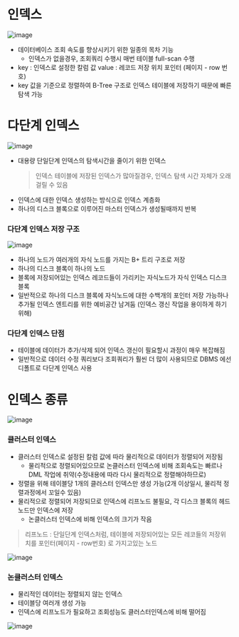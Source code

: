 # 인덱스

![image](https://user-images.githubusercontent.com/48702893/103456349-90eeab80-4d38-11eb-90cd-8ead640230f7.png)

* 데이터베이스 조회 속도를 향상시키기 위한 일종의 목차 기능
	* 인덱스가 없을경우, 조회쿼리 수행시 매번 테이블 full-scan 수행
* key : 인덱스로 설정한 칼럼 값
  value : 레코드 저장 위치 포인터 (페이지 - row 번호)
* key 값을 기준으로 정렬하여 B-Tree 구조로 인덱스 테이블에 저장하기 때문에 빠른 탐색 가능

# 다단계 인덱스

![image](https://user-images.githubusercontent.com/48702893/103456404-40c41900-4d39-11eb-8a36-5b9f225f329a.png)

* 대용량 단일단계 인덱스의 탐색시간을 줄이기 위한 인덱스
	> 인덱스 테이블에 저장된 인덱스가 많아질경우, 인덱스 탐색 시간 자체가 오래 걸릴 수 있음
* 인덱스에 대한 인덱스 생성하는 방식으로 인덱스 계층화
* 하나의 디스크 블록으로 이루어진 마스터 인덱스가 생성될때까지 반복

### 다단계 인덱스 저장 구조

![image](https://user-images.githubusercontent.com/48702893/103456597-ef1c8e00-4d3a-11eb-92ec-8b63e3e8160b.png)

* 하나의 노드가 여러개의 자식 노드를 가지는 B+ 트리 구조로 저장
* 하나의 디스크 블록이 하나의 노드
* 블록에 저장되어있는 인덱스 레코드들이 가리키는 자식노드가 자식 인덱스 디스크 블록 
* 일반적으로 하나의 디스크 블록에 자식노드에 대한 수백개의 포인터 저장 가능하나 추가될 인덱스 엔트리를 위한 예비공간 남겨둠 (인덱스 갱신 작업을 용이하게 하기위해)

### 다단계 인덱스 단점
* 테이블에 데이터가 추가/삭제 되어 인덱스 갱신이 필요할시 과정이 매우 복잡해짐
* 일반적으로 데이터 수정 쿼리보다 조회쿼리가 훨씬 더 많이 사용되므로 DBMS 에선 디폴트로 다단계 인덱스 사용  

# 인덱스 종류

![image](https://user-images.githubusercontent.com/48702893/103477114-bb0aa100-4dfe-11eb-832a-7ce1e950d4d2.png)

### 클러스터 인덱스
* 클러스터 인덱스로 설정된 칼럼 값에 따라 물리적으로 데이터가 정렬되어 저장됨 
	* 물리적으로 정렬되어있으므로 논클러스터 인덱스에 비해 조회속도는 빠르나 DML 작업에 취약(수정내용에 따라 다시 물리적으로 정렬해야하므로)
* 정렬을 위해 테이블당 1개의 클러스터 인덱스만 생성 가능(2개 이상일시, 물리적 정렬과정에서 꼬일수 있음) 
* 물리적으로 정렬되어 저장되므로 인덱스에 리프노드 불필요, 각 디스크 블록의 헤드노드만 인덱스에 저장
	* 논클러스터 인덱스에 비해 인덱스의 크기가 작음
> 리프노드 : 단일단계 인덱스처럼, 테이블에 저장되어있는 모든 레코들의 저장위치를 포인터(페이지 - row번호) 로 가지고있는 노드 

![image](https://user-images.githubusercontent.com/48702893/103476908-f7d59880-4dfc-11eb-8c68-086bdcd6661f.png)

### 논클러스터 인덱스
* 물리적인 데이터는 정렬되지 않는 인덱스
* 테이블당 여러개 생성 가능
* 인덱스에 리프노드가 필요하고 조회성능도 클러스터인덱스에 비해 떨어짐

![image](https://user-images.githubusercontent.com/48702893/103476918-08860e80-4dfd-11eb-9fcd-5e7e8ee41c8a.png)